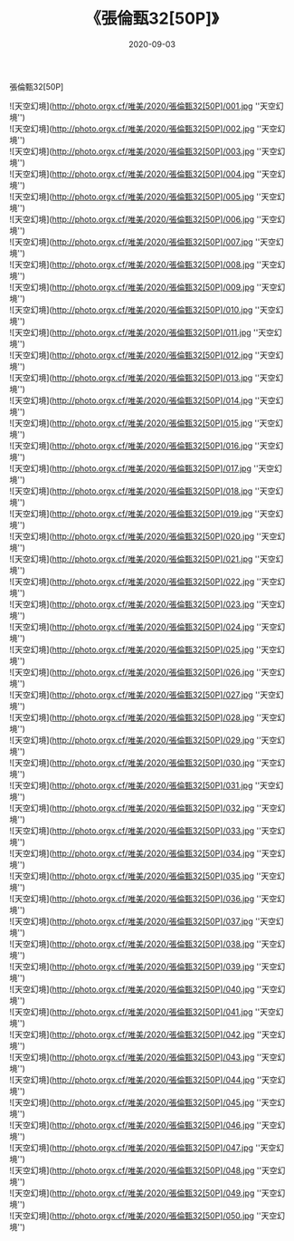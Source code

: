 ﻿---
layout: post
title:  《張倫甄32[50P]》
date:   2020-09-03
image: http://photo.orgx.cf/唯美/2020/張倫甄32[50P]/000.jpg
categories: [美女, 清纯, 唯美]
---

張倫甄32[50P]



![天空幻境](http://photo.orgx.cf/唯美/2020/張倫甄32[50P]/001.jpg ''天空幻境'') <br>
![天空幻境](http://photo.orgx.cf/唯美/2020/張倫甄32[50P]/002.jpg ''天空幻境'') <br>
![天空幻境](http://photo.orgx.cf/唯美/2020/張倫甄32[50P]/003.jpg ''天空幻境'') <br>
![天空幻境](http://photo.orgx.cf/唯美/2020/張倫甄32[50P]/004.jpg ''天空幻境'') <br>
![天空幻境](http://photo.orgx.cf/唯美/2020/張倫甄32[50P]/005.jpg ''天空幻境'') <br>
![天空幻境](http://photo.orgx.cf/唯美/2020/張倫甄32[50P]/006.jpg ''天空幻境'') <br>
![天空幻境](http://photo.orgx.cf/唯美/2020/張倫甄32[50P]/007.jpg ''天空幻境'') <br>
![天空幻境](http://photo.orgx.cf/唯美/2020/張倫甄32[50P]/008.jpg ''天空幻境'') <br>
![天空幻境](http://photo.orgx.cf/唯美/2020/張倫甄32[50P]/009.jpg ''天空幻境'') <br>
![天空幻境](http://photo.orgx.cf/唯美/2020/張倫甄32[50P]/010.jpg ''天空幻境'') <br>
![天空幻境](http://photo.orgx.cf/唯美/2020/張倫甄32[50P]/011.jpg ''天空幻境'') <br>
![天空幻境](http://photo.orgx.cf/唯美/2020/張倫甄32[50P]/012.jpg ''天空幻境'') <br>
![天空幻境](http://photo.orgx.cf/唯美/2020/張倫甄32[50P]/013.jpg ''天空幻境'') <br>
![天空幻境](http://photo.orgx.cf/唯美/2020/張倫甄32[50P]/014.jpg ''天空幻境'') <br>
![天空幻境](http://photo.orgx.cf/唯美/2020/張倫甄32[50P]/015.jpg ''天空幻境'') <br>
![天空幻境](http://photo.orgx.cf/唯美/2020/張倫甄32[50P]/016.jpg ''天空幻境'') <br>
![天空幻境](http://photo.orgx.cf/唯美/2020/張倫甄32[50P]/017.jpg ''天空幻境'') <br>
![天空幻境](http://photo.orgx.cf/唯美/2020/張倫甄32[50P]/018.jpg ''天空幻境'') <br>
![天空幻境](http://photo.orgx.cf/唯美/2020/張倫甄32[50P]/019.jpg ''天空幻境'') <br>
![天空幻境](http://photo.orgx.cf/唯美/2020/張倫甄32[50P]/020.jpg ''天空幻境'') <br>
![天空幻境](http://photo.orgx.cf/唯美/2020/張倫甄32[50P]/021.jpg ''天空幻境'') <br>
![天空幻境](http://photo.orgx.cf/唯美/2020/張倫甄32[50P]/022.jpg ''天空幻境'') <br>
![天空幻境](http://photo.orgx.cf/唯美/2020/張倫甄32[50P]/023.jpg ''天空幻境'') <br>
![天空幻境](http://photo.orgx.cf/唯美/2020/張倫甄32[50P]/024.jpg ''天空幻境'') <br>
![天空幻境](http://photo.orgx.cf/唯美/2020/張倫甄32[50P]/025.jpg ''天空幻境'') <br>
![天空幻境](http://photo.orgx.cf/唯美/2020/張倫甄32[50P]/026.jpg ''天空幻境'') <br>
![天空幻境](http://photo.orgx.cf/唯美/2020/張倫甄32[50P]/027.jpg ''天空幻境'') <br>
![天空幻境](http://photo.orgx.cf/唯美/2020/張倫甄32[50P]/028.jpg ''天空幻境'') <br>
![天空幻境](http://photo.orgx.cf/唯美/2020/張倫甄32[50P]/029.jpg ''天空幻境'') <br>
![天空幻境](http://photo.orgx.cf/唯美/2020/張倫甄32[50P]/030.jpg ''天空幻境'') <br>
![天空幻境](http://photo.orgx.cf/唯美/2020/張倫甄32[50P]/031.jpg ''天空幻境'') <br>
![天空幻境](http://photo.orgx.cf/唯美/2020/張倫甄32[50P]/032.jpg ''天空幻境'') <br>
![天空幻境](http://photo.orgx.cf/唯美/2020/張倫甄32[50P]/033.jpg ''天空幻境'') <br>
![天空幻境](http://photo.orgx.cf/唯美/2020/張倫甄32[50P]/034.jpg ''天空幻境'') <br>
![天空幻境](http://photo.orgx.cf/唯美/2020/張倫甄32[50P]/035.jpg ''天空幻境'') <br>
![天空幻境](http://photo.orgx.cf/唯美/2020/張倫甄32[50P]/036.jpg ''天空幻境'') <br>
![天空幻境](http://photo.orgx.cf/唯美/2020/張倫甄32[50P]/037.jpg ''天空幻境'') <br>
![天空幻境](http://photo.orgx.cf/唯美/2020/張倫甄32[50P]/038.jpg ''天空幻境'') <br>
![天空幻境](http://photo.orgx.cf/唯美/2020/張倫甄32[50P]/039.jpg ''天空幻境'') <br>
![天空幻境](http://photo.orgx.cf/唯美/2020/張倫甄32[50P]/040.jpg ''天空幻境'') <br>
![天空幻境](http://photo.orgx.cf/唯美/2020/張倫甄32[50P]/041.jpg ''天空幻境'') <br>
![天空幻境](http://photo.orgx.cf/唯美/2020/張倫甄32[50P]/042.jpg ''天空幻境'') <br>
![天空幻境](http://photo.orgx.cf/唯美/2020/張倫甄32[50P]/043.jpg ''天空幻境'') <br>
![天空幻境](http://photo.orgx.cf/唯美/2020/張倫甄32[50P]/044.jpg ''天空幻境'') <br>
![天空幻境](http://photo.orgx.cf/唯美/2020/張倫甄32[50P]/045.jpg ''天空幻境'') <br>
![天空幻境](http://photo.orgx.cf/唯美/2020/張倫甄32[50P]/046.jpg ''天空幻境'') <br>
![天空幻境](http://photo.orgx.cf/唯美/2020/張倫甄32[50P]/047.jpg ''天空幻境'') <br>
![天空幻境](http://photo.orgx.cf/唯美/2020/張倫甄32[50P]/048.jpg ''天空幻境'') <br>
![天空幻境](http://photo.orgx.cf/唯美/2020/張倫甄32[50P]/049.jpg ''天空幻境'') <br>
![天空幻境](http://photo.orgx.cf/唯美/2020/張倫甄32[50P]/050.jpg ''天空幻境'') <br>